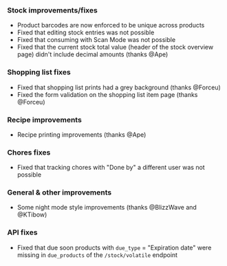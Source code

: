 ### Stock improvements/fixes
- Product barcodes are now enforced to be unique across products
- Fixed that editing stock entries was not possible
- Fixed that consuming with Scan Mode was not possible
- Fixed that the current stock total value (header of the stock overview page) didn't include decimal amounts (thanks @Ape)

### Shopping list fixes
- Fixed that shopping list prints had a grey background (thanks @Forceu)
- Fixed the form validation on the shopping list item page (thanks @Forceu)

### Recipe improvements
- Recipe printing improvements (thanks @Ape)

### Chores fixes
- Fixed that tracking chores with "Done by" a different user was not possible

### General & other improvements
- Some night mode style improvements (thanks @BlizzWave and @KTibow)

### API fixes
- Fixed that due soon products with `due_type` = "Expiration date" were missing in `due_products` of the `/stock/volatile` endpoint
